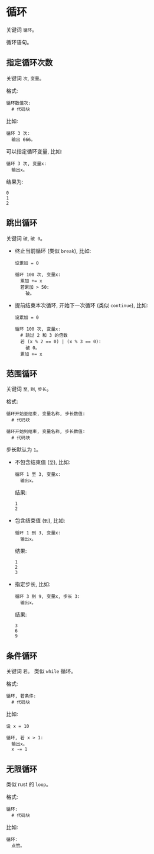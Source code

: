 # 循环

关键词 `循环`。

循环语句。


## 指定循环次数

关键词 `次`, `变量`。

格式:

```
循环数值次:
  # 代码块
```

比如:

```
循环 3 次:
  输出 666。
```

可以指定循环变量, 比如:

```
循环 3 次, 变量x:
  输出x。
```

结果为:

```
0
1
2
```


## 跳出循环

关键词 `破`, `破 0`。

+ 终止当前循环 (类似 `break`), 比如:

  ```
  设累加 = 0

  循环 100 次, 变量x:
    累加 += x
    若累加 > 50:
      破。
  ```

+ 提前结束本次循环, 开始下一次循环 (类似 `continue`), 比如:

  ```
  设累加 = 0

  循环 100 次, 变量x:
    # 跳过 2 和 3 的倍数
    若 (x % 2 == 0) | (x % 3 == 0):
      破 0。
    累加 += x
  ```


## 范围循环

关键词 `至`, `到`, `步长`。

格式:

```
循环开始至结束, 变量名称, 步长数值:
  # 代码块

循环开始到结束, 变量名称, 步长数值:
  # 代码块
```

步长默认为 `1`。

+ 不包含结束值 (`至`), 比如:

  ```
  循环 1 至 3, 变量x:
    输出x。
  ```

  结果:

  ```
  1
  2
  ```

+ 包含结束值 (`到`), 比如:

  ```
  循环 1 到 3, 变量x:
    输出x。
  ```

  结果:

  ```
  1
  2
  3
  ```

+ 指定步长, 比如:

  ```
  循环 3 到 9, 变量x, 步长 3:
    输出x。
  ```

  结果:

  ```
  3
  6
  9
  ```


## 条件循环

关键词 `若`。
类似 `while` 循环。

格式:

```
循环, 若条件:
  # 代码块
```

比如:

```
设 x = 10

循环, 若 x > 1:
  输出x。
  x -= 1
```


## 无限循环

类似 rust 的 `loop`。

格式:

```
循环:
  # 代码块
```

比如:

```
循环:
  点赞。
```
